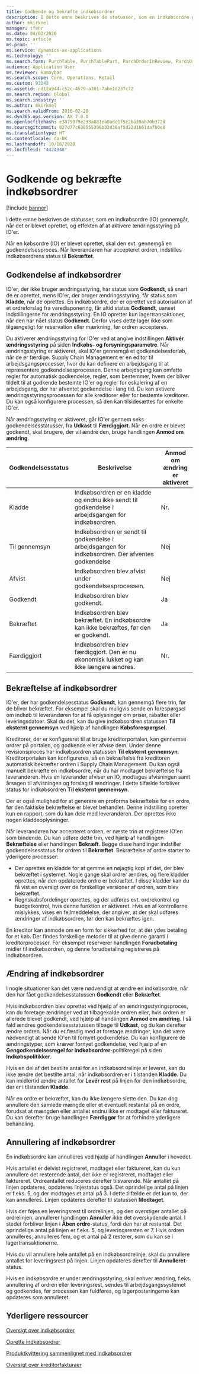 ```yaml
---
title: Godkende og bekræfte indkøbsordrer
description: I dette emne beskrives de statusser, som en indkøbsordre gennemgår, når det er blevet oprettet, og effekten af at aktivere ændringsstyring på PO'er.
author: mkirknel
manager: tfehr
ms.date: 04/02/2020
ms.topic: article
ms.prod: ''
ms.service: dynamics-ax-applications
ms.technology: ''
ms.search.form: PurchTable, PurchTablePart, PurchOrderInReview, PurchOrderApproved, PurchOrderInDraft, PurchOrderAssignedToMe, VendPurchOrderJournalListPage, PurchTableWorkflowDropDialog, VendPurchOrderJournal
audience: Application User
ms.reviewer: kamaybac
ms.search.scope: Core, Operations, Retail
ms.custom: 93143
ms.assetid: cd12a944-c52c-4579-a301-7abe1d237c72
ms.search.region: Global
ms.search.industry: ''
ms.author: mkirknel
ms.search.validFrom: 2016-02-28
ms.dyn365.ops.version: AX 7.0.0
ms.openlocfilehash: e3879079e233a881ea0adc1f5e2ba39ab70b372d
ms.sourcegitcommit: 827d77c638555396b32d36af5d22d1b61dafb0e8
ms.translationtype: HT
ms.contentlocale: da-DK
ms.lasthandoff: 10/16/2020
ms.locfileid: "4424948"
---
```

# <a name="approve-and-confirm-purchase-orders"></a>Godkende og bekræfte indkøbsordrer

[!include [banner](../includes/banner.md)]

I dette emne beskrives de statusser, som en indkøbsordre (IO) gennemgår, når det er blevet oprettet, og effekten af at aktivere ændringsstyring på IO'er.

Når en købsordre (IO) er blevet oprettet, skal den evt. gennemgå en godkendelsesproces. Når leverandøren har accepteret ordren, indstilles indkøbsordrens status til **Bekræftet**.

## <a name="approval-of-purchase-orders"></a>Godkendelse af indkøbsordrer
IO'er, der ikke bruger ændringsstyring, har status som **Godkendt**, så snart de er oprettet, mens IO'er, der bruger ændringsstyring, får status som **Kladde**, når de oprettes. En indkøbsordre, der er oprettet ved autorisation af et ordreforslag fra varedisponering, får altid status **Godkendt**, uanset indstillingerne for ændringsstyring. En IO opretter kun lagertransaktioner, når den har nået status **Godkendt**. Derfor vises dette lager ikke som tilgængeligt for reservation eller mærkning, før ordren accepteres.

Du aktiverer ændringsstyring for IO'er ved at angive indstillingen **Aktivér ændringsstyring** på siden **Indkøbs- og forsyningsparametre**. Når ændringsstyring er aktiveret, skal IO'er gennemgå et godkendelsesforløb, når de er færdige. Supply Chain Management er en editor til arbejdsgangsprocesser, hvor du kan definere en arbejdsgang til at repræsentere godkendelsesprocessen. Denne arbejdsgang kan omfatte regler for automatisk godkendelse, regler, som bestemmer, hvem der bliver tildelt til at godkende bestemte IO'er og regler for eskalering af en arbejdsgang, der har afventet godkendelse i lang tid. Du kan aktivere ændringsstyringsprocessen for alle kreditorer eller for bestemte kreditorer. Du kan også konfigurere processen, så den kan tilsidesættes for enkelte IO'er.

Når ændringsstyring er aktiveret, går IO'er gennem seks godkendelsesstatusser, fra **Udkast** til **Færdiggjort**. Når en ordre er blevet godkendt, skal brugere, der vil ændre den, bruge handlingen **Anmod om ændring**.

| Godkendelsesstatus | Beskrivelse                                                                      | Anmod om ændring er aktiveret |
|-----------------|----------------------------------------------------------------------------------|---------------------------|
| Kladde           | Indkøbsordren er en kladde og endnu ikke sendt til godkendelse i arbejdsgangen for indkøbsordren.     | Nr.                        |
| Til gennemsyn       | Indkøbsordren er sendt til godkendelse i arbejdsgangen for indkøbsordren. Der afventes godkendelse       | Nej                        |
| Afvist        | Indkøbsordren blev afvist under godkendelsesprocessen.                                 | Nej                        |
| Godkendt        | Indkøbsordren blev godkendt.                                                             | Ja                       |
| Bekræftet       | Indkøbsordren blev bekræftet. En indkøbsordre kan ikke bekræftes, før den er godkendt.        | Ja                       |
| Færdiggjort       | Indkøbsordren blev færdiggjort. Den er nu økonomisk lukket og kan ikke længere ændres. | Nr.                        |

## <a name="confirming-purchase-orders"></a>Bekræftelse af indkøbsordrer
IO'er, der har godkendelsesstatus **Godkendt**, kan gennemgå flere trin, før de bliver bekræftet. For eksempel skal du muligvis sende en forespørgsel om indkøb til leverandøren for at få oplysninger om priser, rabatter eller leveringsdatoer. Skal du det, kan du give indkøbsordren statussen **Til eksternt gennemsyn** ved hjælp af handlingen **Købsforespørgsel**.

Kreditorer, der er konfigureret til at bruge kreditorportalen, kan gennemse ordrer på portalen, og godkende eller afvise dem. Under denne revisionsproces har indkøbsordren statussen **Til eksternt gennemsyn**. Kreditorportalen kan konfigureres, så en bekræftelse fra kreditoren automatisk bekræfter ordren i Supply Chain Management. Du kan også manuelt bekræfte en indkøbsordre, når du har modtaget bekræftelse fra leverandøren. Hvis en leverandør afviser en IO, modtages afvisningen samt årsagen til afvisningen og forslag til ændringer. I dette tilfælde forbliver status for indkøbsordren **Til eksternt gennemsyn**.

Der er også mulighed for at generere en proforma bekræftelse for en ordre, før den faktiske bekræftelse er blevet behandlet. Denne indstilling opretter kun en rapport, som du kan dele med leverandøren. Der oprettes ikke nogen kladdeoplysninger.

Når leverandøren har accepteret ordren, er næste trin at registrere IO'en som bindende. Du kan udføre dette trin, ved hjælp af handlingen **Bekræftelse** eller handlingen **Bekræft**. Begge disse handlinger indstiller godkendelsesstatus for ordren til **Bekræftet**. Bekræftelse af ordre starter to yderligere processer:

-   Der oprettes en kladde for at gemme en nøjagtig kopi af det, der blev bekræftet i systemet. Nogle gange skal ordrer ændres, og flere kladder oprettes, når den opdaterede ordre er bekræftet. I disse kladder kan du få vist en oversigt over de forskellige versioner af ordren, som blev bekræftet.
-   Regnskabsfordelinger oprettes, og der udføres evt. ordrekontrol og budgetkontrol, hvis denne funktion er aktiveret. Hvis en af kontrollerne mislykkes, vises en fejlmeddelelse, der angiver, at der skal udføres ændringer af indkøbsordren, før den kan bekræftes igen.

En kreditor kan anmode om en form for sikkerhed for, at der ydes betaling for et køb. Der findes forskellige metoder til at give denne garanti i kreditorprocesser. For eksempel reserverer handlingen **Forudbetaling** midler til indkøbsordren, og denne forudbetaling registreres på indkøbsordren.

## <a name="changing-purchase-orders"></a>Ændring af indkøbsordrer
I nogle situationer kan det være nødvendigt at ændre en indkøbsordre, når den har fået godkendelsesstatussen **Godkendt** eller **Bekræftet**.

Hvis indkøbsordren blev oprettet ved hjælp af en ændringsstyringsproces, kan du foretage ændringer ved at tilbagekalde ordren eller, hvis ordren er allerede blevet godkendt, ved hjælp af handlingen **Anmod om ændring**. I så fald ændres godkendelsesstatussen tilbage til **Udkast**, og du kan derefter ændre ordren. Når du er færdig med at foretage ændringer, kan det være nødvendigt at sende IO'en til fornyet godkendelse. Du kan konfigurere de ændringstyper, som kræver fornyet godkendelse, ved hjælp af en **Gengodkendelsesregel for indkøbsordrer**-politikregel på siden **Indkøbspolitikker**.

Hvis en del af det bestilte antal for en indkøbsordrelinje er leveret, kan du ikke ændre det bestilte antal, når indkøbsordren er i tilstanden **Kladde**. Du kan imidlertid ændre antallet for **Levér rest** på linjen for den indkøbsordre, der er i tilstanden **Kladde**.

Når en ordre er bekræftet, kan du ikke længere slette den. Du kan dog annullere den samlede mængde eller et eventuelt restantal på en ordre, forudsat at mængden eller antallet endnu ikke er modtaget eller faktureret. Du kan derefter bruge handlingen **Færdiggør** for at forhindre yderligere behandling. 


## <a name="canceling-purchase-orders"></a>Annullering af indkøbsordrer

En indkøbsordre kan annulleres ved hjælp af handlingen **Annuller** i hovedet.

Hvis antallet er delvist registreret, modtaget eller faktureret, kan du kun annullere det resterende antal, der ikke er registreret, modtaget eller faktureret. Ordreantallet reduceres derefter tilsvarende. Når antallet på linjen opdateres, opdateres linjestatus også. Det oprindelige antal på linjen er f.eks. 5, og der modtages et antal på 3. I dette tilfælde er det kun to, der kan annulleres. Linjen opdateres derefter til statussen **Modtaget**.

Hvis der føjes en leveringsrest til ordrelinjen, og den overstiger antallet på ordrelinjen, annullerer handlingen **Annuller** ikke det overskydende antal. I stedet forbliver linjen i **Åben ordre**-status, fordi den har et restantal. Det oprindelige antal på linjen er f.eks. 5, og leveringsresten er 7. Hvis ordren annulleres, annulleres fem, og et antal på 2 resterer, som du kan se i lagertransaktionerne.

Hvis du vil annullere hele antallet på en indkøbsordrelinje, skal du annullere antallet for leveringsrest på linjen. Linjen opdateres derefter til **Annulleret**-status.

Hvis en indkøbsordre er under ændringsstyring, skal enhver ændring, f.eks. annullering af ordren eller leveringsrest, sendes til arbejdsgangssystemet og godkendes, før processen kan fuldføres, og lagerposteringerne kan opdateres som annulleret.

<a name="additional-resources"></a>Yderligere ressourcer
--------

[Oversigt over indkøbsordrer](purchase-order-overview.md)

[Oprette indkøbsordrer](purchase-order-creation.md)

[Produktkvittering sammenlignet med indkøbsordrer](product-receipt-against-purchase-orders.md)

[Oversigt over kreditorfakturaer](../../finance/accounts-payable/vendor-invoices-overview.md)



